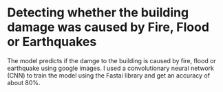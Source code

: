 # Detecting whether the building damage was caused by Fire, Flood or Earthquakes
The model predicts if the damge to the building is caused by fire, flood or earthquake using google images. I used a convolutionary neural network (CNN) to train the model using the Fastai library and get an accuracy of about 80%.
